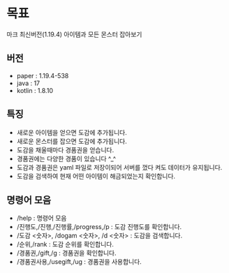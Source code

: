 # 목표
마크 최신버전(1.19.4) 아이템과 모든 몬스터 잡아보기

## 버전
- paper : 1.19.4-538
- java : 17
- kotlin : 1.8.10

## 특징
- 새로운 아이템을 얻으면 도감에 추가됩니다.
- 새로운 몬스터를 잡으면 도감에 추가됩니다.
- 도감을 채울때마다 경품권을 얻습니다.
- 경품권에는 다양한 경품이 있습니다 ^_^
- 도감과 경품권은 yaml 파일로 저장이되어 서버를 껐다 켜도 데이터가 유지됩니다.
- 도감을 검색하여 현재 어떤 아이템이 해금되었는지 확인합니다.

## 명령어 모음
- /help : 명령어 모음
- /진행도,/진행,/진행률,/progress,/p : 도감 진행도를 확인합니다.
- /도감 <숫자>, /dogam <숫자>, /d <숫자> : 도감을 검색합니다.
- /순위,/rank : 도감 순위를 확인합니다.
- /경품권,/gift,/g : 경품권을 확인합니다.
- /경품권사용,/usegift,/ug : 경품권을 사용합니다.